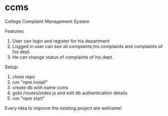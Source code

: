 # ccms
College Complaint Management System

Features:

 1. User can login and register for his department
 2. Logged in user can see all complaints,his complaints and complaints of his dept.
 3. He can change status of complaints of his dept.

Setup:

 1. clone repo
 2. run "npm install"
 3. create db with name ccms
 4. goto /routes/index.js and edit db authentication details
 5. run "npm start"

Every idea to improve the existing project are welcome!

